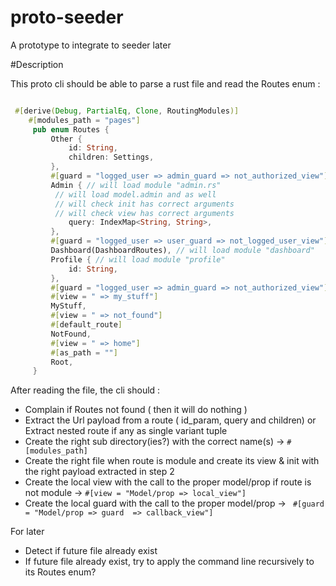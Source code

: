 # proto-seeder
A prototype to integrate to seeder later


#Description

This proto cli should be able to parse a rust file and read the Routes enum :

```rust

 #[derive(Debug, PartialEq, Clone, RoutingModules)]
    #[modules_path = "pages"]
     pub enum Routes {
         Other {
             id: String,
             children: Settings,
         },
         #[guard = "logged_user => admin_guard => not_authorized_view"]
         Admin { // will load module "admin.rs"
          // will load model.admin and as well
          // will check init has correct arguments
          // will check view has correct arguments
             query: IndexMap<String, String>,
         },
         #[guard = "logged_user => user_guard => not_logged_user_view"]
         Dashboard(DashboardRoutes), // will load module "dashboard"
         Profile { // will load module "profile"
             id: String,
         },
         #[guard = "logged_user => admin_guard => not_authorized_view"]
         #[view = " => my_stuff"]
         MyStuff,
         #[view = " => not_found"]
         #[default_route]
         NotFound,
         #[view = " => home"]
         #[as_path = ""]
         Root,
     }

```


After reading the file, the cli should :

- Complain if Routes not found ( then it will do nothing )
- Extract the Url payload from a route ( id_param, query and children) or Extract nested route if any as single variant tuple
- Create the right sub directory(ies?) with the correct name(s) ->   `#[modules_path]`
- Create the right file when route is module and create its view & init with the right payload extracted in step 2
- Create the local view with the call to the proper model/prop if route is not module ->   `#[view = "Model/prop => local_view"]`
- Create the local guard with the call to the proper model/prop ->  ` #[guard = "Model/prop => guard  => callback_view"]`



For later
- Detect if future file already exist
- If future file already exist, try to apply the command line recursively to its Routes enum?
